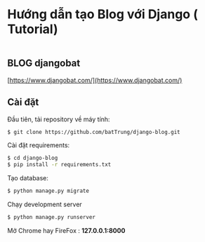 # Hướng dẫn tạo Blog với Django ( Tutorial)

<a target="_blank" href="https://www.djangobat.com/khoa-hoc/huong-dan-tao-ung-dung-blog-django-aws-s3-heroku/"><img src="https://www.djangobat.com/media/courses/2019/08/04/django-blog.jpg" alt="" /></a>


## BLOG djangobat

[https://www.djangobat.com/](https://www.djangobat.com/)

## Cài đặt

Đầu tiên, tải repository về máy tính:

```bash
$ git clone https://github.com/batTrung/django-blog.git
```

Cài đặt requirements:

```bash
$ cd django-blog
$ pip install -r requirements.txt 
```

Tạo database:

```bash
$ python manage.py migrate
```
Chạy development server

```bash
$ python manage.py runserver
```

Mở Chrome hay FireFox : **127.0.0.1:8000**





